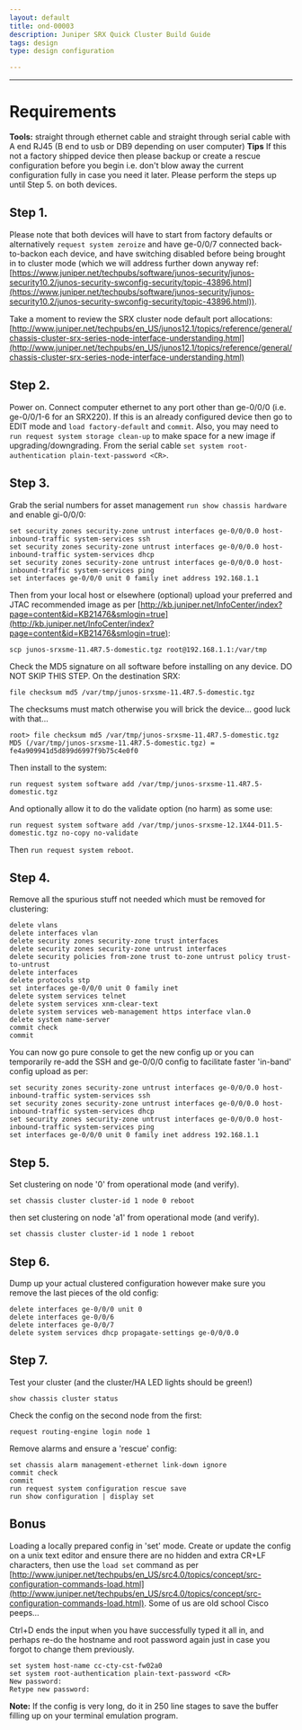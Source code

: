 ```yaml
---
layout: default
title: ond-00003
description: Juniper SRX Quick Cluster Build Guide
tags: design 
type: design configuration

---
```


---

# Requirements

**Tools:** straight through ethernet cable and straight through serial cable with A end RJ45 (B end to usb or DB9 depending on user computer)
**Tips** If this not a factory shipped device then please backup or create a rescue configuration before you begin i.e. don't blow away the current configuration fully in case you need it later. Please perform the steps up until Step 5. on both devices.

## Step 1.
Please note that both devices will have to start from factory defaults or alternatively `request system zeroize` and have ge-0/0/7 connected back-to-backon each device, and have switching disabled before being brought in to cluster mode (which we will address further down anyway ref: [https://www.juniper.net/techpubs/software/junos-security/junos-security10.2/junos-security-swconfig-security/topic-43896.html](https://www.juniper.net/techpubs/software/junos-security/junos-security10.2/junos-security-swconfig-security/topic-43896.html)).

Take a moment to review the SRX cluster node default port allocations: [http://www.juniper.net/techpubs/en_US/junos12.1/topics/reference/general/chassis-cluster-srx-series-node-interface-understanding.html](http://www.juniper.net/techpubs/en_US/junos12.1/topics/reference/general/chassis-cluster-srx-series-node-interface-understanding.html)

## Step 2.

Power on. Connect computer ethernet to any port other than ge-0/0/0 (i.e. ge-0/0/1-6 for an SRX220). If this is an already configured device then go to EDIT mode and `load factory-default` and `commit`. Also, you may need to `run request system storage clean-up` to make space for a new image if upgrading/downgrading. From the serial cable `set system root-authentication plain-text-password <CR>`.

## Step 3.

Grab the serial numbers for asset management `run show chassis hardware` and enable gi-0/0/0:

```
set security zones security-zone untrust interfaces ge-0/0/0.0 host-inbound-traffic system-services ssh
set security zones security-zone untrust interfaces ge-0/0/0.0 host-inbound-traffic system-services dhcp
set security zones security-zone untrust interfaces ge-0/0/0.0 host-inbound-traffic system-services ping
set interfaces ge-0/0/0 unit 0 family inet address 192.168.1.1
```  
  
Then from your local host or elsewhere (optional) upload your preferred and JTAC recommended image as per [http://kb.juniper.net/InfoCenter/index?page=content&id=KB21476&smlogin=true](http://kb.juniper.net/InfoCenter/index?page=content&id=KB21476&smlogin=true):

```
scp junos-srxsme-11.4R7.5-domestic.tgz root@192.168.1.1:/var/tmp
```

Check the MD5 signature on all software before installing on any device. DO NOT SKIP THIS STEP. On the destination SRX:

```
file checksum md5 /var/tmp/junos-srxsme-11.4R7.5-domestic.tgz
```

The checksums must match otherwise you will brick the device… good luck with that…

```
root> file checksum md5 /var/tmp/junos-srxsme-11.4R7.5-domestic.tgz
MD5 (/var/tmp/junos-srxsme-11.4R7.5-domestic.tgz) = fe4a909941d5d899d6997f9b75c4e0f0
```

Then install to the system:

```
run request system software add /var/tmp/junos-srxsme-11.4R7.5-domestic.tgz
```

And optionally allow it to do the validate option (no harm) as some use:

```
run request system software add /var/tmp/junos-srxsme-12.1X44-D11.5-domestic.tgz no-copy no-validate
```

Then `run request system reboot`.

## Step 4.

Remove all the spurious stuff not needed which must be removed for clustering:

```
delete vlans
delete interfaces vlan
delete security zones security-zone trust interfaces
delete security zones security-zone untrust interfaces
delete security policies from-zone trust to-zone untrust policy trust-to-untrust
delete interfaces
delete protocols stp
set interfaces ge-0/0/0 unit 0 family inet
delete system services telnet
delete system services xnm-clear-text
delete system services web-management https interface vlan.0
delete system name-server
commit check
commit
```

You can now go pure console to get the new config up or you can temporarily re-add the SSH and ge-0/0/0 config to facilitate faster 'in-band' config upload as per:

```
set security zones security-zone untrust interfaces ge-0/0/0.0 host-inbound-traffic system-services ssh
set security zones security-zone untrust interfaces ge-0/0/0.0 host-inbound-traffic system-services dhcp
set security zones security-zone untrust interfaces ge-0/0/0.0 host-inbound-traffic system-services ping
set interfaces ge-0/0/0 unit 0 family inet address 192.168.1.1
```

## Step 5.

Set clustering on node '0' from operational mode (and verify).

```
set chassis cluster cluster-id 1 node 0 reboot

```
then set clustering on node 'a1' from operational mode (and verify).

```
set chassis cluster cluster-id 1 node 1 reboot
```

## Step 6. 

Dump up your actual clustered configuration however make sure you remove the last pieces of the old config:

```
delete interfaces ge-0/0/0 unit 0
delete interfaces ge-0/0/6
delete interfaces ge-0/0/7
delete system services dhcp propagate-settings ge-0/0/0.0
```

## Step 7.

Test your cluster (and the cluster/HA LED lights should be green!)

```
show chassis cluster status
```

Check the config on the second node from the first:

```
request routing-engine login node 1
```

Remove alarms and ensure a 'rescue' config:

```
set chassis alarm management-ethernet link-down ignore
commit check
commit
run request system configuration rescue save
run show configuration | display set
```

## Bonus

Loading a locally prepared config in 'set' mode. Create or update the config on a unix text editor and ensure there are no hidden and extra CR+LF characters, then use the ```load set``` command as per [http://www.juniper.net/techpubs/en_US/src4.0/topics/concept/src-configuration-commands-load.html](http://www.juniper.net/techpubs/en_US/src4.0/topics/concept/src-configuration-commands-load.html). Some of us are old school Cisco peeps…

Ctrl+D ends the input when you have successfully typed it all in, and perhaps re-do the hostname and root password again just in case you forgot to change them previously.

```
set system host-name cc-cty-cst-fw02a0
set system root-authentication plain-text-password <CR>
New password:
Retype new password:
```

**Note:** If the config is very long, do it in 250 line stages to save the buffer filling up on your terminal emulation program.







